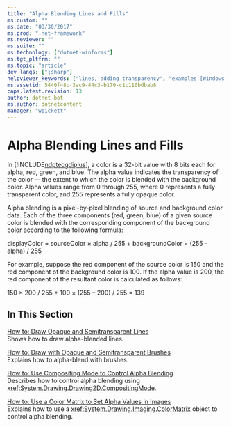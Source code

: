 ```yaml
---
title: "Alpha Blending Lines and Fills"
ms.custom: ""
ms.date: "03/30/2017"
ms.prod: ".net-framework"
ms.reviewer: ""
ms.suite: ""
ms.technology: ["dotnet-winforms"]
ms.tgt_pltfrm: ""
ms.topic: "article"
dev_langs: ["jsharp"]
helpviewer_keywords: ["lines, adding transparency", "examples [Windows Forms], alpha blending", "alpha blending, using with lines", "alpha blending", "lines, alpha blending", "fills, alpha blending", "alpha blending, using with fills", "shapes, adding transparency"]
ms.assetid: 5440f48c-3ac9-44c3-b170-c1c110bdbab8
caps.latest.revision: 13
author: dotnet-bot
ms.author: dotnetcontent
manager: "wpickett"
---
```

# Alpha Blending Lines and Fills
In [!INCLUDE[ndptecgdiplus](../../../../includes/ndptecgdiplus-md.md)], a color is a 32-bit value with 8 bits each for alpha, red, green, and blue. The alpha value indicates the transparency of the color — the extent to which the color is blended with the background color. Alpha values range from 0 through 255, where 0 represents a fully transparent color, and 255 represents a fully opaque color.  
  
 Alpha blending is a pixel-by-pixel blending of source and background color data. Each of the three components (red, green, blue) of a given source color is blended with the corresponding component of the background color according to the following formula:  
  
 displayColor = sourceColor × alpha / 255 + backgroundColor × (255 – alpha) / 255  
  
 For example, suppose the red component of the source color is 150 and the red component of the background color is 100. If the alpha value is 200, the red component of the resultant color is calculated as follows:  
  
 150 × 200 / 255 + 100 × (255 – 200) / 255 = 139  
  
## In This Section  
 [How to: Draw Opaque and Semitransparent Lines](../../../../docs/framework/winforms/advanced/how-to-draw-opaque-and-semitransparent-lines.md)  
 Shows how to draw alpha-blended lines.  
  
 [How to: Draw with Opaque and Semitransparent Brushes](../../../../docs/framework/winforms/advanced/how-to-draw-with-opaque-and-semitransparent-brushes.md)  
 Explains how to alpha-blend with brushes.  
  
 [How to: Use Compositing Mode to Control Alpha Blending](../../../../docs/framework/winforms/advanced/how-to-use-compositing-mode-to-control-alpha-blending.md)  
 Describes how to control alpha blending using <xref:System.Drawing.Drawing2D.CompositingMode>.  
  
 [How to: Use a Color Matrix to Set Alpha Values in Images](../../../../docs/framework/winforms/advanced/how-to-use-a-color-matrix-to-set-alpha-values-in-images.md)  
 Explains how to use a <xref:System.Drawing.Imaging.ColorMatrix> object to control alpha blending.
